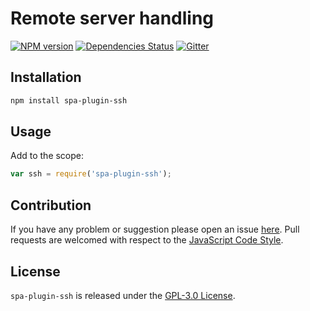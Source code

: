 Remote server handling
======================

[![NPM version](https://img.shields.io/npm/v/spa-plugin-ssh.svg?style=flat-square)](https://www.npmjs.com/package/spa-plugin-ssh)
[![Dependencies Status](https://img.shields.io/david/spasdk/plugin-ssh.svg?style=flat-square)](https://david-dm.org/spasdk/plugin-ssh)
[![Gitter](https://img.shields.io/badge/gitter-join%20chat-blue.svg?style=flat-square)](https://gitter.im/DarkPark/spasdk)


## Installation ##

```bash
npm install spa-plugin-ssh
```


## Usage ##

Add to the scope:

```js
var ssh = require('spa-plugin-ssh');
```


## Contribution ##

If you have any problem or suggestion please open an issue [here](https://github.com/spasdk/plugin-ssh/issues).
Pull requests are welcomed with respect to the [JavaScript Code Style](https://github.com/DarkPark/jscs).


## License ##

`spa-plugin-ssh` is released under the [GPL-3.0 License](http://opensource.org/licenses/GPL-3.0).

